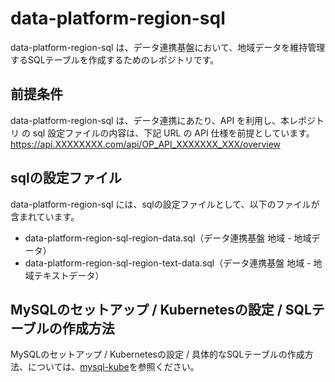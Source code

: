 # data-platform-region-sql
data-platform-region-sql は、データ連携基盤において、地域データを維持管理するSQLテーブルを作成するためのレポジトリです。 

## 前提条件  
data-platform-region-sql は、データ連携にあたり、API を利用し、本レポジトリ の sql 設定ファイルの内容は、下記 URL の API 仕様を前提としています。  
https://api.XXXXXXXX.com/api/OP_API_XXXXXXX_XXX/overview  

## sqlの設定ファイル
data-platform-region-sql には、sqlの設定ファイルとして、以下のファイルが含まれています。  

* data-platform-region-sql-region-data.sql（データ連携基盤 地域 - 地域データ）
* data-platform-region-sql-region-text-data.sql（データ連携基盤 地域 - 地域テキストデータ）

## MySQLのセットアップ / Kubernetesの設定 / SQLテーブルの作成方法
MySQLのセットアップ / Kubernetesの設定 / 具体的なSQLテーブルの作成方法、については、[mysql-kube](https://github.com/latonaio/mysql-kube)を参照ください。
